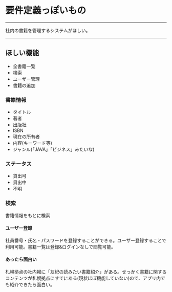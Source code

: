 # 要件定義っぽいもの

***

社内の書籍を管理するシステムがほしい。

***

## ほしい機能
* 全書籍一覧
* 検索
* ユーザー管理
* 書籍の追加

### 書籍情報
* タイトル
* 著者
* 出版社
* ISBN
* 現在の所有者
* 内容(キーワード等)
* ジャンル(「JAVA」「ビジネス」みたいな)

### ステータス
* 貸出可
* 貸出中
* 不明

### 検索
書籍情報をもとに検索

#### ユーザー登録
社員番号・氏名・パスワードを登録することができる。ユーザー登録することで利用可能。書籍一覧は登録&ログインなしで閲覧可能。



#### あったら面白い
札幌拠点の社内報に「友紀の読みたい書籍紹介」がある。せっかく書籍に関するコンテンツが札幌拠点にすでにある(現状ほぼ機能していない)ので、アプリ内でも紹介できたら面白い。